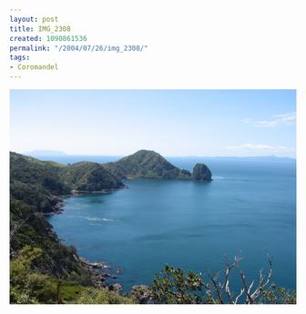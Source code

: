 ```yaml
---
layout: post
title: IMG_2308
created: 1090861536
permalink: "/2004/07/26/img_2308/"
tags:
- Coromandel
---
```


<img src="/image/images/img_2308-771.jpg"/>

